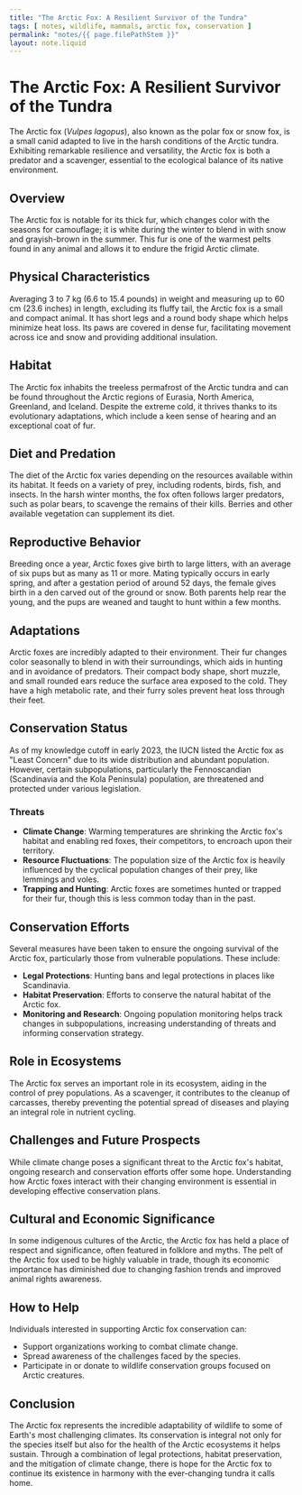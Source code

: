 ```yaml
---
title: "The Arctic Fox: A Resilient Survivor of the Tundra"
tags: [ notes, wildlife, mammals, arctic fox, conservation ]
permalink: "notes/{{ page.filePathStem }}"
layout: note.liquid
---
```


# The Arctic Fox: A Resilient Survivor of the Tundra

The Arctic fox (*Vulpes lagopus*), also known as the polar fox or snow fox, is a small canid adapted to live in the harsh conditions of the Arctic tundra. Exhibiting remarkable resilience and versatility, the Arctic fox is both a predator and a scavenger, essential to the ecological balance of its native environment.

## Overview

The Arctic fox is notable for its thick fur, which changes color with the seasons for camouflage; it is white during the winter to blend in with snow and grayish-brown in the summer. This fur is one of the warmest pelts found in any animal and allows it to endure the frigid Arctic climate.

## Physical Characteristics

Averaging 3 to 7 kg (6.6 to 15.4 pounds) in weight and measuring up to 60 cm (23.6 inches) in length, excluding its fluffy tail, the Arctic fox is a small and compact animal. It has short legs and a round body shape which helps minimize heat loss. Its paws are covered in dense fur, facilitating movement across ice and snow and providing additional insulation.

## Habitat

The Arctic fox inhabits the treeless permafrost of the Arctic tundra and can be found throughout the Arctic regions of Eurasia, North America, Greenland, and Iceland. Despite the extreme cold, it thrives thanks to its evolutionary adaptations, which include a keen sense of hearing and an exceptional coat of fur.

## Diet and Predation

The diet of the Arctic fox varies depending on the resources available within its habitat. It feeds on a variety of prey, including rodents, birds, fish, and insects. In the harsh winter months, the fox often follows larger predators, such as polar bears, to scavenge the remains of their kills. Berries and other available vegetation can supplement its diet.

## Reproductive Behavior

Breeding once a year, Arctic foxes give birth to large litters, with an average of six pups but as many as 11 or more. Mating typically occurs in early spring, and after a gestation period of around 52 days, the female gives birth in a den carved out of the ground or snow. Both parents help rear the young, and the pups are weaned and taught to hunt within a few months.

## Adaptations

Arctic foxes are incredibly adapted to their environment. Their fur changes color seasonally to blend in with their surroundings, which aids in hunting and in avoidance of predators. Their compact body shape, short muzzle, and small rounded ears reduce the surface area exposed to the cold. They have a high metabolic rate, and their furry soles prevent heat loss through their feet.

## Conservation Status

As of my knowledge cutoff in early 2023, the IUCN listed the Arctic fox as "Least Concern" due to its wide distribution and abundant population. However, certain subpopulations, particularly the Fennoscandian (Scandinavia and the Kola Peninsula) population, are threatened and protected under various legislation.

### Threats

- **Climate Change**: Warming temperatures are shrinking the Arctic fox's habitat and enabling red foxes, their competitors, to encroach upon their territory.
- **Resource Fluctuations**: The population size of the Arctic fox is heavily influenced by the cyclical population changes of their prey, like lemmings and voles.
- **Trapping and Hunting**: Arctic foxes are sometimes hunted or trapped for their fur, though this is less common today than in the past.

## Conservation Efforts

Several measures have been taken to ensure the ongoing survival of the Arctic fox, particularly those from vulnerable populations. These include:

- **Legal Protections**: Hunting bans and legal protections in places like Scandinavia.
- **Habitat Preservation**: Efforts to conserve the natural habitat of the Arctic fox.
- **Monitoring and Research**: Ongoing population monitoring helps track changes in subpopulations, increasing understanding of threats and informing conservation strategy.

## Role in Ecosystems

The Arctic fox serves an important role in its ecosystem, aiding in the control of prey populations. As a scavenger, it contributes to the cleanup of carcasses, thereby preventing the potential spread of diseases and playing an integral role in nutrient cycling.

## Challenges and Future Prospects

While climate change poses a significant threat to the Arctic fox's habitat, ongoing research and conservation efforts offer some hope. Understanding how Arctic foxes interact with their changing environment is essential in developing effective conservation plans.

## Cultural and Economic Significance

In some indigenous cultures of the Arctic, the Arctic fox has held a place of respect and significance, often featured in folklore and myths. The pelt of the Arctic fox used to be highly valuable in trade, though its economic importance has diminished due to changing fashion trends and improved animal rights awareness.

## How to Help

Individuals interested in supporting Arctic fox conservation can:

- Support organizations working to combat climate change.
- Spread awareness of the challenges faced by the species.
- Participate in or donate to wildlife conservation groups focused on Arctic creatures.

## Conclusion

The Arctic fox represents the incredible adaptability of wildlife to some of Earth's most challenging climates. Its conservation is integral not only for the species itself but also for the health of the Arctic ecosystems it helps sustain. Through a combination of legal protections, habitat preservation, and the mitigation of climate change, there is hope for the Arctic fox to continue its existence in harmony with the ever-changing tundra it calls home.
